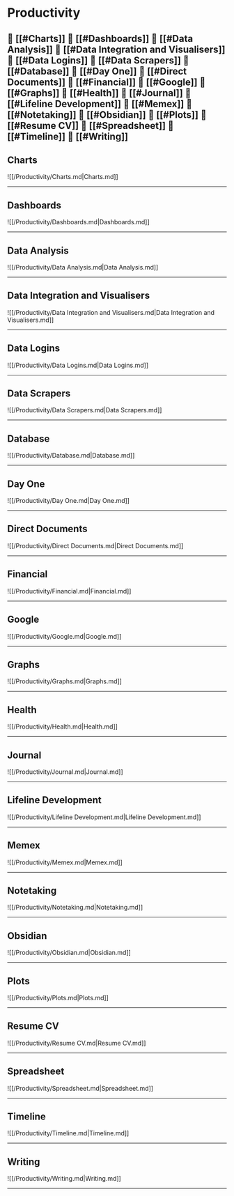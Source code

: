 <!--book-ignore-->
<!--dont-delete-these-comments-->

<div style="page-break-after: always;"></div>

# Productivity

📄 [[#Charts]]
📄 [[#Dashboards]]
📄 [[#Data Analysis]]
📄 [[#Data Integration and Visualisers]]
📄 [[#Data Logins]]
📄 [[#Data Scrapers]]
📄 [[#Database]]
📄 [[#Day One]]
📄 [[#Direct Documents]]
📄 [[#Financial]]
📄 [[#Google]]
📄 [[#Graphs]]
📄 [[#Health]]
📄 [[#Journal]]
📄 [[#Lifeline Development]]
📄 [[#Memex]]
📄 [[#Notetaking]]
📄 [[#Obsidian]]
📄 [[#Plots]]
📄 [[#Resume CV]]
📄 [[#Spreadsheet]]
📄 [[#Timeline]]
📄 [[#Writing]]
---

## Charts

![[/Productivity/Charts.md|Charts.md]]

---

## Dashboards

![[/Productivity/Dashboards.md|Dashboards.md]]

---

## Data Analysis

![[/Productivity/Data Analysis.md|Data Analysis.md]]

---

## Data Integration and Visualisers

![[/Productivity/Data Integration and Visualisers.md|Data Integration and Visualisers.md]]

---

## Data Logins

![[/Productivity/Data Logins.md|Data Logins.md]]

---

## Data Scrapers

![[/Productivity/Data Scrapers.md|Data Scrapers.md]]

---

## Database

![[/Productivity/Database.md|Database.md]]

---

## Day One

![[/Productivity/Day One.md|Day One.md]]

---

## Direct Documents

![[/Productivity/Direct Documents.md|Direct Documents.md]]

---

## Financial

![[/Productivity/Financial.md|Financial.md]]

---

## Google

![[/Productivity/Google.md|Google.md]]

---

## Graphs

![[/Productivity/Graphs.md|Graphs.md]]

---

## Health

![[/Productivity/Health.md|Health.md]]

---

## Journal

![[/Productivity/Journal.md|Journal.md]]

---

## Lifeline Development

![[/Productivity/Lifeline Development.md|Lifeline Development.md]]

---

## Memex

![[/Productivity/Memex.md|Memex.md]]

---

## Notetaking

![[/Productivity/Notetaking.md|Notetaking.md]]

---

## Obsidian

![[/Productivity/Obsidian.md|Obsidian.md]]

---

## Plots

![[/Productivity/Plots.md|Plots.md]]

---

## Resume CV

![[/Productivity/Resume CV.md|Resume CV.md]]

---

## Spreadsheet

![[/Productivity/Spreadsheet.md|Spreadsheet.md]]

---

## Timeline

![[/Productivity/Timeline.md|Timeline.md]]

---

## Writing

![[/Productivity/Writing.md|Writing.md]]

---

